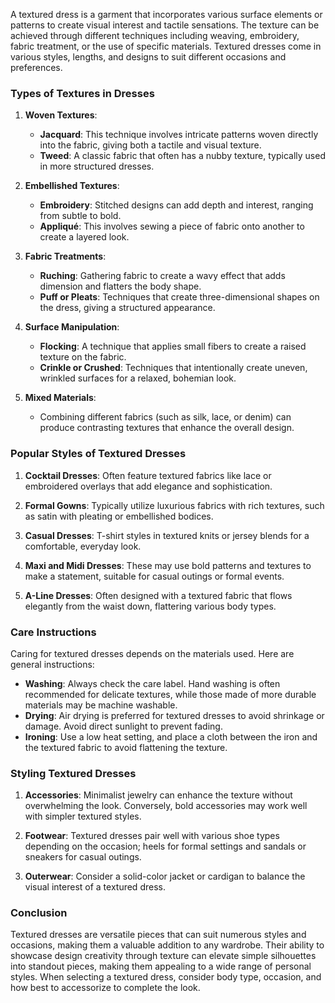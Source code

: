 A textured dress is a garment that incorporates various surface elements or patterns to create visual interest and tactile sensations. The texture can be achieved through different techniques including weaving, embroidery, fabric treatment, or the use of specific materials. Textured dresses come in various styles, lengths, and designs to suit different occasions and preferences.

### Types of Textures in Dresses

1. **Woven Textures**:
   - **Jacquard**: This technique involves intricate patterns woven directly into the fabric, giving both a tactile and visual texture.
   - **Tweed**: A classic fabric that often has a nubby texture, typically used in more structured dresses.

2. **Embellished Textures**:
   - **Embroidery**: Stitched designs can add depth and interest, ranging from subtle to bold.
   - **Appliqué**: This involves sewing a piece of fabric onto another to create a layered look.

3. **Fabric Treatments**:
   - **Ruching**: Gathering fabric to create a wavy effect that adds dimension and flatters the body shape.
   - **Puff or Pleats**: Techniques that create three-dimensional shapes on the dress, giving a structured appearance.

4. **Surface Manipulation**:
   - **Flocking**: A technique that applies small fibers to create a raised texture on the fabric.
   - **Crinkle or Crushed**: Techniques that intentionally create uneven, wrinkled surfaces for a relaxed, bohemian look.

5. **Mixed Materials**:
   - Combining different fabrics (such as silk, lace, or denim) can produce contrasting textures that enhance the overall design.

### Popular Styles of Textured Dresses

1. **Cocktail Dresses**: Often feature textured fabrics like lace or embroidered overlays that add elegance and sophistication.
   
2. **Formal Gowns**: Typically utilize luxurious fabrics with rich textures, such as satin with pleating or embellished bodices.

3. **Casual Dresses**: T-shirt styles in textured knits or jersey blends for a comfortable, everyday look.

4. **Maxi and Midi Dresses**: These may use bold patterns and textures to make a statement, suitable for casual outings or formal events.

5. **A-Line Dresses**: Often designed with a textured fabric that flows elegantly from the waist down, flattering various body types.

### Care Instructions

Caring for textured dresses depends on the materials used. Here are general instructions:

- **Washing**: Always check the care label. Hand washing is often recommended for delicate textures, while those made of more durable materials may be machine washable.
- **Drying**: Air drying is preferred for textured dresses to avoid shrinkage or damage. Avoid direct sunlight to prevent fading.
- **Ironing**: Use a low heat setting, and place a cloth between the iron and the textured fabric to avoid flattening the texture.
  
### Styling Textured Dresses

1. **Accessories**: Minimalist jewelry can enhance the texture without overwhelming the look. Conversely, bold accessories may work well with simpler textured styles.
   
2. **Footwear**: Textured dresses pair well with various shoe types depending on the occasion; heels for formal settings and sandals or sneakers for casual outings.

3. **Outerwear**: Consider a solid-color jacket or cardigan to balance the visual interest of a textured dress.

### Conclusion

Textured dresses are versatile pieces that can suit numerous styles and occasions, making them a valuable addition to any wardrobe. Their ability to showcase design creativity through texture can elevate simple silhouettes into standout pieces, making them appealing to a wide range of personal styles. When selecting a textured dress, consider body type, occasion, and how best to accessorize to complete the look.